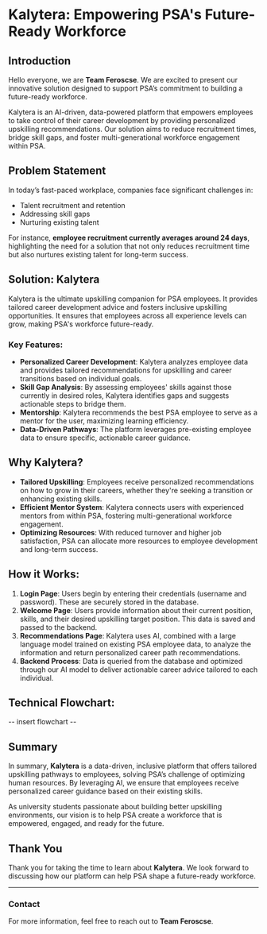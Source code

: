 # Kalytera: Empowering PSA's Future-Ready Workforce

## Introduction
Hello everyone, we are **Team Feroscse**. We are excited to present our innovative solution designed to support PSA’s commitment to building a future-ready workforce. 

Kalytera is an AI-driven, data-powered platform that empowers employees to take control of their career development by providing personalized upskilling recommendations. Our solution aims to reduce recruitment times, bridge skill gaps, and foster multi-generational workforce engagement within PSA.

## Problem Statement
In today’s fast-paced workplace, companies face significant challenges in:
- Talent recruitment and retention
- Addressing skill gaps
- Nurturing existing talent

For instance, **employee recruitment currently averages around 24 days**, highlighting the need for a solution that not only reduces recruitment time but also nurtures existing talent for long-term success.

## Solution: Kalytera
Kalytera is the ultimate upskilling companion for PSA employees. It provides tailored career development advice and fosters inclusive upskilling opportunities. It ensures that employees across all experience levels can grow, making PSA's workforce future-ready.

### Key Features:
- **Personalized Career Development**: Kalytera analyzes employee data and provides tailored recommendations for upskilling and career transitions based on individual goals.
- **Skill Gap Analysis**: By assessing employees' skills against those currently in desired roles, Kalytera identifies gaps and suggests actionable steps to bridge them.
- **Mentorship**: Kalytera recommends the best PSA employee to serve as a mentor for the user, maximizing learning efficiency.
- **Data-Driven Pathways**: The platform leverages pre-existing employee data to ensure specific, actionable career guidance.
  
## Why Kalytera?
- **Tailored Upskilling**: Employees receive personalized recommendations on how to grow in their careers, whether they're seeking a transition or enhancing existing skills.
- **Efficient Mentor System**: Kalytera connects users with experienced mentors from within PSA, fostering multi-generational workforce engagement.
- **Optimizing Resources**: With reduced turnover and higher job satisfaction, PSA can allocate more resources to employee development and long-term success.
  
## How it Works:
1. **Login Page**: Users begin by entering their credentials (username and password). These are securely stored in the database.
2. **Welcome Page**: Users provide information about their current position, skills, and their desired upskilling target position. This data is saved and passed to the backend.
3. **Recommendations Page**: Kalytera uses AI, combined with a large language model trained on existing PSA employee data, to analyze the information and return personalized career path recommendations. 
4. **Backend Process**: Data is queried from the database and optimized through our AI model to deliver actionable career advice tailored to each individual.

## Technical Flowchart:

-- insert flowchart --

## Summary
In summary, **Kalytera** is a data-driven, inclusive platform that offers tailored upskilling pathways to employees, solving PSA’s challenge of optimizing human resources. By leveraging AI, we ensure that employees receive personalized career guidance based on their existing skills. 

As university students passionate about building better upskilling environments, our vision is to help PSA create a workforce that is empowered, engaged, and ready for the future.

## Thank You
Thank you for taking the time to learn about **Kalytera**. We look forward to discussing how our platform can help PSA shape a future-ready workforce.

---

### Contact
For more information, feel free to reach out to **Team Feroscse**.
